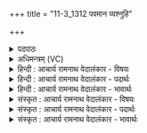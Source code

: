 +++
title = "11-3_1312 पवमान व्यश्नुहि"

+++
<details><summary>पदपाठः</summary>

प꣡व꣢꣯मान। वि। अ꣣श्नुहि। रश्मि꣡भिः꣢। वा꣣जसा꣡त꣢मः। वा꣣ज। सा꣡त꣢꣯मः। द꣡ध꣢꣯त्। स्तो꣣त्रे꣢। सु꣣वी꣡र्य꣢म्। सु꣣। वी꣢र्य꣢꣯म्। १३१२।
</details>

<details><summary>अधिमन्त्रम् (VC)</summary>

- पवमानः सोमः
- शतं वैखानसाः
- गायत्री
- षड्जः
</details>

<details><summary>हिन्दी : आचार्य रामनाथ वेदालंकार - विषयः</summary>

अगले मन्त्र में परमात्मा से प्रार्थना करते हैं।
</details>

<details><summary>हिन्दी : आचार्य रामनाथ वेदालंकार - पदार्थः</summary>

पदार्थान्वय -  हे (पवमान) पवित्रकर्ता सोम परमात्मन् ! (वाजसातमः) अत्यधिक बल को देनेवाले आप (स्तोत्रे) मुझ उपासक को (सुवीर्यम्) सुवीर्य से युक्त गुण-समूह (दधत्) प्रदान करते हुए (रश्मिभिः) तेज की किरणों के साथ (व्यश्नुहि) प्राप्त होओ ॥३॥
</details>

<details><summary>हिन्दी : आचार्य रामनाथ वेदालंकार - भावार्थः</summary>

भावार्थ -  जगदीश्वर का स्तोता उससे तेज,बल,वीर्य,सत्य,अहिंसा,न्याय,दया,उदारता आदि प्राप्त करके अतिशय कीर्तिशाली हो जाता है ॥३॥
</details>

<details><summary>संस्कृत : आचार्य रामनाथ वेदालंकार - विषयः</summary>

अथ परमात्मा प्रार्थ्यते।
</details>

<details><summary>संस्कृत : आचार्य रामनाथ वेदालंकार - पदार्थः</summary>

पदार्थान्वय -  हे (पवमान) पावक सोम परमात्मन् ! (वाजसातमः) अतिशयेन बलस्य संभक्ता दाता वा त्वम् (स्तोत्रे) उपासकाय मह्यम् (सुवीर्यम्) सुवीर्योपेतं गुणगणम् (दधत्) प्रयच्छन् सन् (रश्मिभिः) तेजःकिरणैः सह (व्यश्नुहि) प्राप्नुहि ॥३॥
</details>

<details><summary>संस्कृत : आचार्य रामनाथ वेदालंकार - भावार्थः</summary>

भावार्थ -  जगदीश्वरस्य स्तोता तस्मात् तेजोबलवीर्यसत्याहिंसान्यायदया-दाक्षिण्यादिकं प्राप्य यशस्वितमो जायते ॥३॥
</details>
